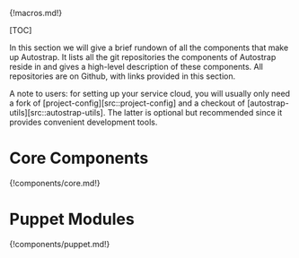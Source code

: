 {!macros.md!}

[TOC]

In this section we will give a brief rundown of all the components that make up
Autostrap. It lists all the git repositories the components of Autostrap
reside in and gives a high-level description of these components. All
repositories are on Github, with links provided in this section.

A note to users: for setting up your service cloud, you will usually only need
a fork of [project-config][src::project-config] and a checkout of
[autostrap-utils][src::autostrap-utils]. The latter is optional but recommended
since it provides convenient development tools.

# Core Components

{!components/core.md!}

# Puppet Modules

{!components/puppet.md!}
